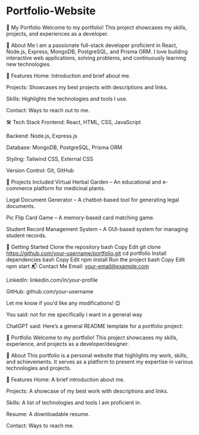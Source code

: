 # Portfolio-Website
🚀 My Portfolio
Welcome to my portfolio! This project showcases my skills, projects, and experiences as a developer.

📝 About Me
I am a passionate full-stack developer proficient in React, Node.js, Express, MongoDB, PostgreSQL, and Prisma ORM. I love building interactive web applications, solving problems, and continuously learning new technologies.

📌 Features
Home: Introduction and brief about me.

Projects: Showcases my best projects with descriptions and links.

Skills: Highlights the technologies and tools I use.

Contact: Ways to reach out to me.

🛠 Tech Stack
Frontend: React, HTML, CSS, JavaScript

Backend: Node.js, Express.js

Database: MongoDB, PostgreSQL, Prisma ORM

Styling: Tailwind CSS, External CSS

Version Control: Git, GitHub

🎯 Projects Included
Virtual Herbal Garden – An educational and e-commerce platform for medicinal plants.

Legal Document Generator – A chatbot-based tool for generating legal documents.

Pic Flip Card Game – A memory-based card matching game.

Student Record Management System – A GUI-based system for managing student records.

🚀 Getting Started
Clone the repository
bash
Copy
Edit
git clone https://github.com/your-username/portfolio.git
cd portfolio
Install dependencies
bash
Copy
Edit
npm install
Run the project
bash
Copy
Edit
npm start
📬 Contact Me
Email: your-email@example.com

LinkedIn: linkedin.com/in/your-profile

GitHub: github.com/your-username

Let me know if you'd like any modifications! 😊







You said:
not for me specifically i want in a general way


ChatGPT said:
Here’s a general README template for a portfolio project:

🚀 Portfolio
Welcome to my portfolio! This project showcases my skills, experience, and projects as a developer/designer.

📝 About
This portfolio is a personal website that highlights my work, skills, and achievements. It serves as a platform to present my expertise in various technologies and projects.

📌 Features
Home: A brief introduction about me.

Projects: A showcase of my best work with descriptions and links.

Skills: A list of technologies and tools I am proficient in.

Resume: A downloadable resume.

Contact: Ways to reach me.
